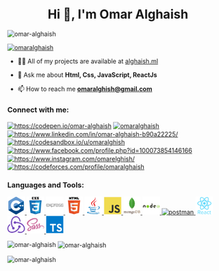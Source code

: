 <h1 align="center">Hi 👋, I'm Omar Alghaish</h1>
<p align="left"> <img src="https://komarev.com/ghpvc/?username=omar-alghaish&label=Profile%20views&color=0e75b6&style=flat" alt="omar-alghaish" /> </p>

<p align="left"> <a href="https://twitter.com/omaralghaish" target="blank"><img src="https://img.shields.io/twitter/follow/omaralghaish?logo=twitter&style=for-the-badge" alt="omaralghaish" /></a> </p>

- 👨‍💻 All of my projects are available at [alghaish.ml](alghaish.ml)

- 💬 Ask me about **Html, Css, JavaScript, ReactJs**

- 📫 How to reach me **omaralghish@gmail.com**

<h3 align="left">Connect with me:</h3>
<p align="left">
<a href="https://codepen.io/https://codepen.io/omar-alghaish" target="blank"><img align="center" src="https://raw.githubusercontent.com/rahuldkjain/github-profile-readme-generator/master/src/images/icons/Social/codepen.svg" alt="https://codepen.io/omar-alghaish" height="30" width="40" /></a>
<a href="https://twitter.com/omaralghaish" target="blank"><img align="center" src="https://raw.githubusercontent.com/rahuldkjain/github-profile-readme-generator/master/src/images/icons/Social/twitter.svg" alt="omaralghaish" height="30" width="40" /></a>
<a href="https://linkedin.com/in/https://www.linkedin.com/in/omar-alghaish-b90a22225/" target="blank"><img align="center" src="https://raw.githubusercontent.com/rahuldkjain/github-profile-readme-generator/master/src/images/icons/Social/linked-in-alt.svg" alt="https://www.linkedin.com/in/omar-alghaish-b90a22225/" height="30" width="40" /></a>
<a href="https://codesandbox.com/https://codesandbox.io/u/omaralghish" target="blank"><img align="center" src="https://raw.githubusercontent.com/rahuldkjain/github-profile-readme-generator/master/src/images/icons/Social/codesandbox.svg" alt="https://codesandbox.io/u/omaralghish" height="30" width="40" /></a>
<a href="https://fb.com/https://www.facebook.com/profile.php?id=100073854146166" target="blank"><img align="center" src="https://raw.githubusercontent.com/rahuldkjain/github-profile-readme-generator/master/src/images/icons/Social/facebook.svg" alt="https://www.facebook.com/profile.php?id=100073854146166" height="30" width="40" /></a>
<a href="https://instagram.com/https://www.instagram.com/omarelghish/" target="blank"><img align="center" src="https://raw.githubusercontent.com/rahuldkjain/github-profile-readme-generator/master/src/images/icons/Social/instagram.svg" alt="https://www.instagram.com/omarelghish/" height="30" width="40" /></a>
<a href="https://codeforces.com/profile/https://codeforces.com/profile/omaralghaish" target="blank"><img align="center" src="https://raw.githubusercontent.com/rahuldkjain/github-profile-readme-generator/master/src/images/icons/Social/codeforces.svg" alt="https://codeforces.com/profile/omaralghaish" height="30" width="40" /></a>
</p>

<h3 align="left">Languages and Tools:</h3>
<p align="left"> <a href="https://www.w3schools.com/cpp/" target="_blank" rel="noreferrer"> <img src="https://raw.githubusercontent.com/devicons/devicon/master/icons/cplusplus/cplusplus-original.svg" alt="cplusplus" width="40" height="40"/> </a> <a href="https://www.w3schools.com/css/" target="_blank" rel="noreferrer"> <img src="https://raw.githubusercontent.com/devicons/devicon/master/icons/css3/css3-original-wordmark.svg" alt="css3" width="40" height="40"/> </a> <a href="https://expressjs.com" target="_blank" rel="noreferrer"> <img src="https://raw.githubusercontent.com/devicons/devicon/master/icons/express/express-original-wordmark.svg" alt="express" width="40" height="40"/> </a> <a href="https://www.w3.org/html/" target="_blank" rel="noreferrer"> <img src="https://raw.githubusercontent.com/devicons/devicon/master/icons/html5/html5-original-wordmark.svg" alt="html5" width="40" height="40"/> </a> <a href="https://www.java.com" target="_blank" rel="noreferrer"> <img src="https://raw.githubusercontent.com/devicons/devicon/master/icons/java/java-original.svg" alt="java" width="40" height="40"/> </a> <a href="https://developer.mozilla.org/en-US/docs/Web/JavaScript" target="_blank" rel="noreferrer"> <img src="https://raw.githubusercontent.com/devicons/devicon/master/icons/javascript/javascript-original.svg" alt="javascript" width="40" height="40"/> </a> <a href="https://www.mongodb.com/" target="_blank" rel="noreferrer"> <img src="https://raw.githubusercontent.com/devicons/devicon/master/icons/mongodb/mongodb-original-wordmark.svg" alt="mongodb" width="40" height="40"/> </a> <a href="https://nodejs.org" target="_blank" rel="noreferrer"> <img src="https://raw.githubusercontent.com/devicons/devicon/master/icons/nodejs/nodejs-original-wordmark.svg" alt="nodejs" width="40" height="40"/> </a> <a href="https://postman.com" target="_blank" rel="noreferrer"> <img src="https://www.vectorlogo.zone/logos/getpostman/getpostman-icon.svg" alt="postman" width="40" height="40"/> </a> <a href="https://reactjs.org/" target="_blank" rel="noreferrer"> <img src="https://raw.githubusercontent.com/devicons/devicon/master/icons/react/react-original-wordmark.svg" alt="react" width="40" height="40"/> </a> <a href="https://redux.js.org" target="_blank" rel="noreferrer"> <img src="https://raw.githubusercontent.com/devicons/devicon/master/icons/redux/redux-original.svg" alt="redux" width="40" height="40"/> </a> <a href="https://sass-lang.com" target="_blank" rel="noreferrer"> <img src="https://raw.githubusercontent.com/devicons/devicon/master/icons/sass/sass-original.svg" alt="sass" width="40" height="40"/> </a> <a href="https://www.typescriptlang.org/" target="_blank" rel="noreferrer"> <img src="https://raw.githubusercontent.com/devicons/devicon/master/icons/typescript/typescript-original.svg" alt="typescript" width="40" height="40"/> </a> </p>

<p><img align="left" src="https://github-readme-stats.vercel.app/api/top-langs?username=omar-alghaish&show_icons=true&locale=en&layout=compact" alt="omar-alghaish" /></p>

<p>&nbsp;<img align="center" src="https://github-readme-stats.vercel.app/api?username=omar-alghaish&show_icons=true&locale=en" alt="omar-alghaish" /></p>

<p><img align="center" src="https://github-readme-streak-stats.herokuapp.com/?user=omar-alghaish&" alt="omar-alghaish" /></p>
